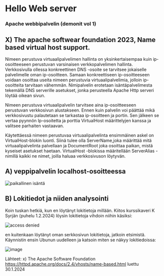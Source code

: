# Hello Web server
### Apache webbipalvelin (demonit vol 1)

## X) The apache softwear foundation 2023, Name based virtual host support. 
  Nimeen perustuva virtuaalipalvelimen hallinta on yksinkertaisempaa kuin ip-osoitteeseen perustuvan varsinaisen verkkopalvelimen hallinta. Verkkosivulla ollessa konkreettinen DNS -osoite se tarvitsee jokaiselle palvelimelle oman ip-osoitteen. Samaan konkreettiseen ip-osoitteeseen voidaan osoittaa useita nimeen perustuvia virtuaalipalvelimia, jolloin ip-osoitteita tarvitaan vähemmän. Nimipalvelin erotetaan isäntäpalvelimesta tekemällä DNS serverille asetukset, jonka perusteella Apache Http serveri löytää oikean sivun.   
  
  Nimeen perustuva virtuaalipalvelin tarvitsee aina ip-osoitteeseen perustuvan verkkosivun alustakseen. Ennen kuin palvelin voi päättää mikä verkkosivustu palautetaan se tarkastaa ip-osoitteen ja portin. Sen jälkeen se vertaa pyynnön Ip-osoitetta ja porttia VirtualHost määrittelyjen kanssa ja valitsee parhaiten vastaavan.  
  
  Käytettäessä nimeen perustuvaa virtuaalipalvelinta ensimmäinen askel on VirtualHost-blokin luonti. Siinä tulee olla ServerName,joka määrittää mitä virtuaalipalvelinta palvellaan ja DocumentRoot joka osoittaa paikan, mistä kyseiset asetukset haetaan. VirtualHost -blokissa määritellään ServerAlias -nimillä kaikki ne nimet, joilla haluaa verkkosivuson löytyvän.  

## A) veppipalvelin localhost-osoitteessa  

![paikallinen isäntä](https://github.com/VaMaija/Linux2024/assets/142913118/b51535ec-bc70-4ce9-9d14-690fda16aef6)

## B) Lokitiedot ja niiden analysointi 

Koin tuskan hetkiä, kun en löytänyt lokitietoja millään. Kiitos kurssikaveri K Syrjän (puhelu 1.2.2024) löysin lokitietoja vihdoin niihin käsiksi: 

![access denied](https://github.com/VaMaija/Linux2024/assets/142913118/ca07020b-5e34-4269-a089-16a095799755)

en kuitenkaan löytänyt oman serkkosivun lokitietoja, jatkoin etsimistä. 
Käynnistin ensin Ubunun uudelleen ja katsoin miten se näkyy lokitiedoissa: 

![image](https://github.com/VaMaija/Linux2024/assets/142913118/7c725497-a398-43ea-b002-3478d8a3445d)








Lähteet: 
  x) The Apache Software Foundation https://httpd.apache.org/docs/2.4/vhosts/name-based.html luettu 30.1.2024 

